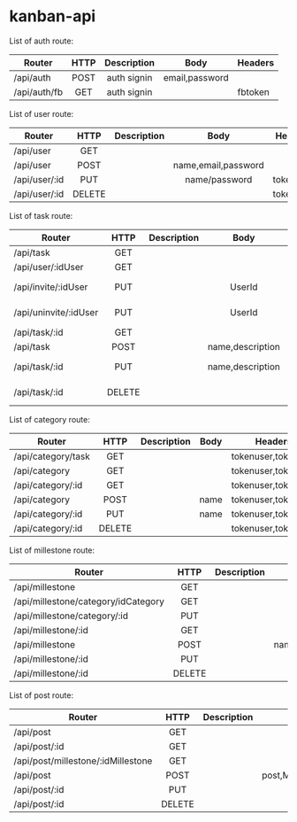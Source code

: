 # kanban-api

List of auth route:

| Router 	                | HTTP | Description       | Body | Headers |
|-----------------------    |:----:|:-------------------:|:---------:|--------|
|/api/auth          |POST  | auth signin      |email,password
|/api/auth/fb          |GET  | auth signin      | | fbtoken

List of user route:

| Router                     | HTTP | Description       |Body | Headers |
|-----------------------    |:----:|:-------------------:|:---------:|--------|
|/api/user          |GET  |      |
|/api/user          |POST  |      |name,email,password|
|/api/user/:id          |PUT  |      |name/password|tokenuser
|/api/user/:id          |DELETE  |      | | tokenuser|


List of task route:

| Router                     | HTTP | Description       |Body | Headers |
|-----------------------    |:----:|:-------------------:|:---------:|--------|
|/api/task          |GET  |     |
|/api/user/:idUser          |GET  |     | |tokenuser
|/api/invite/:idUser          |PUT  |     | UserId| tokenuser, tokentask
|/api/uninvite/:idUser          |PUT  |     | UserId | tokenuser, tokentask
|/api/task/:id          |GET  |     | |tokenuser
|/api/task          |POST  |   |name,description  |tokenuser
|/api/task/:id          |PUT  |     | name,description|tokenuser, tokentask
|/api/task/:id          |DELETE  |     | |tokenuser, tokentask

List of category route:

| Router                     | HTTP | Description       |Body | Headers |
|-----------------------    |:----:|:-------------------:|:---------:|--------|
|/api/category/task          |GET  |      || tokenuser,tokentask|
|/api/category          |GET  |      ||tokenuser,tokentask|
|/api/category/:id          |GET  |      ||tokenuser,tokentask|
|/api/category          |POST  |      |name|tokenuser,tokentask|
|/api/category/:id          |PUT  |      |name|tokenuser,tokentask|
|/api/category/:id          |DELETE  |      ||tokenuser,tokentask|

List of millestone route:

| Router                     | HTTP | Description       |Body | Headers |
|-----------------------    |:----:|:-------------------:|:---------:|--------|
|/api/millestone          |GET  |     ||tokenuser,tokentask|
|/api/millestone/category/idCategory |GET  |     ||tokenuser,tokentask|
|/api/millestone/category/:id          |PUT  |     |CategoryId|tokenuser,tokentask|
|/api/millestone/:id          |GET  |     ||tokenuser,tokentask|
|/api/millestone          |POST  |     |name,CategoryId,description|tokenuser,tokentask|
|/api/millestone/:id          |PUT  |     |name,descriptoin|tokenuser,tokentask|
|/api/millestone/:id          |DELETE  |     ||tokenuser,tokentask|

List of post route:

| Router                     | HTTP | Description       |Body | Headers |
|-----------------------    |:----:|:-------------------:|:---------:|--------|
|/api/post          |GET  |     ||tokenuser,tokentask|
|/api/post/:id          |GET  |     ||tokenuser,tokentask|
|/api/post/millestone/:idMillestone          |GET  |     ||tokenuser,tokentask|
|/api/post          |POST  |     |post,MillestoneId,description|tokenuser,tokentask|
|/api/post/:id          |PUT  |     |post,description|tokenuser,tokentask|
|/api/post/:id          |DELETE  |     ||tokenuser,tokentask|
